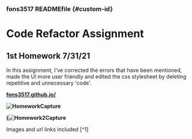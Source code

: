 ### fons3517 READMEfile {#custom-id}


# Code Refactor Assignment

## 1st Homework 7/31/21


In this assignment, I've corrected the errors that have been mentioned, made the UI more user friendly and edited the css stylesheet by deleting repetitive and unnecessary 'code'.



**[fons3517.github.io/](https://fons3517.github.io/)**

**![HomeworkCapture](https://user-images.githubusercontent.com/86126680/127754485-a0f53110-dbaf-43e3-9b39-4ae9489a4283.PNG)**


**(![Homework2Capture](https://user-images.githubusercontent.com/86126680/127754446-6ef9de77-54dc-4926-ba84-dd66afa1c4a5.PNG)**

Images and url links included [^1]
